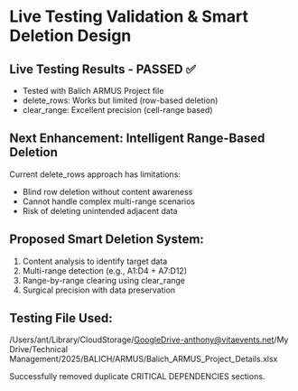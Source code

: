 # Live Testing Validation & Smart Deletion Design

## Live Testing Results - PASSED ✅
- Tested with Balich ARMUS Project file
- delete_rows: Works but limited (row-based deletion)
- clear_range: Excellent precision (cell-range based)

## Next Enhancement: Intelligent Range-Based Deletion
Current delete_rows approach has limitations:
- Blind row deletion without content awareness
- Cannot handle complex multi-range scenarios
- Risk of deleting unintended adjacent data

## Proposed Smart Deletion System:
1. Content analysis to identify target data
2. Multi-range detection (e.g., A1:D4 + A7:D12)
3. Range-by-range clearing using clear_range
4. Surgical precision with data preservation

## Testing File Used:
/Users/ant/Library/CloudStorage/GoogleDrive-anthony@vitaevents.net/My Drive/Technical Management/2025/BALICH/ARMUS/Balich_ARMUS_Project_Details.xlsx

Successfully removed duplicate CRITICAL DEPENDENCIES sections.

